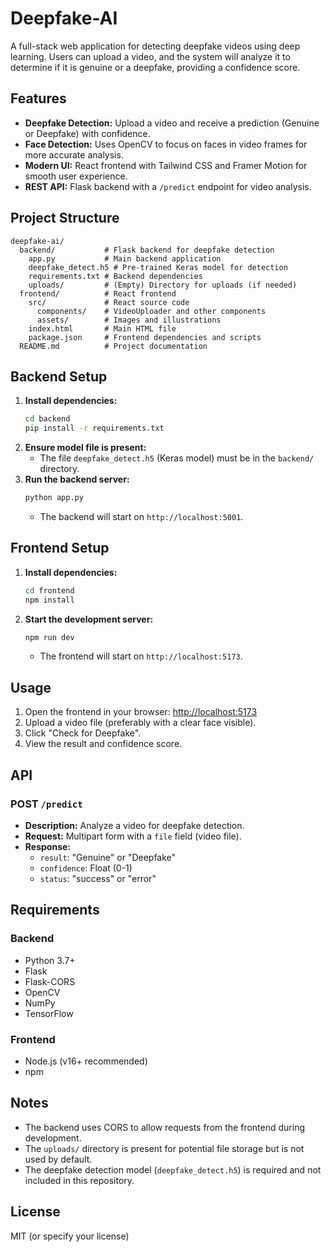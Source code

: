 # Deepfake-AI

A full-stack web application for detecting deepfake videos using deep learning. Users can upload a video, and the system will analyze it to determine if it is genuine or a deepfake, providing a confidence score.

## Features
- **Deepfake Detection:** Upload a video and receive a prediction (Genuine or Deepfake) with confidence.
- **Face Detection:** Uses OpenCV to focus on faces in video frames for more accurate analysis.
- **Modern UI:** React frontend with Tailwind CSS and Framer Motion for smooth user experience.
- **REST API:** Flask backend with a `/predict` endpoint for video analysis.

## Project Structure
```
deepfake-ai/
  backend/           # Flask backend for deepfake detection
    app.py           # Main backend application
    deepfake_detect.h5 # Pre-trained Keras model for detection
    requirements.txt # Backend dependencies
    uploads/         # (Empty) Directory for uploads (if needed)
  frontend/          # React frontend
    src/             # React source code
      components/    # VideoUploader and other components
      assets/        # Images and illustrations
    index.html       # Main HTML file
    package.json     # Frontend dependencies and scripts
  README.md          # Project documentation
```

## Backend Setup
1. **Install dependencies:**
   ```bash
   cd backend
   pip install -r requirements.txt
   ```
2. **Ensure model file is present:**
   - The file `deepfake_detect.h5` (Keras model) must be in the `backend/` directory.
3. **Run the backend server:**
   ```bash
   python app.py
   ```
   - The backend will start on `http://localhost:5001`.

## Frontend Setup
1. **Install dependencies:**
   ```bash
   cd frontend
   npm install
   ```
2. **Start the development server:**
   ```bash
   npm run dev
   ```
   - The frontend will start on `http://localhost:5173`.

## Usage
1. Open the frontend in your browser: [http://localhost:5173](http://localhost:5173)
2. Upload a video file (preferably with a clear face visible).
3. Click "Check for Deepfake".
4. View the result and confidence score.

## API
### POST `/predict`
- **Description:** Analyze a video for deepfake detection.
- **Request:** Multipart form with a `file` field (video file).
- **Response:**
  - `result`: "Genuine" or "Deepfake"
  - `confidence`: Float (0-1)
  - `status`: "success" or "error"

## Requirements
### Backend
- Python 3.7+
- Flask
- Flask-CORS
- OpenCV
- NumPy
- TensorFlow

### Frontend
- Node.js (v16+ recommended)
- npm

## Notes
- The backend uses CORS to allow requests from the frontend during development.
- The `uploads/` directory is present for potential file storage but is not used by default.
- The deepfake detection model (`deepfake_detect.h5`) is required and not included in this repository.

## License
MIT (or specify your license)
